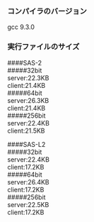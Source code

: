 ### コンパイラのバージョン
gcc 9.3.0
### 実行ファイルのサイズ
####SAS-2  
#####32bit  
server:22.3KB  
client:21.4KB  
#####64bit  
server:26.3KB  
client:21.4KB  
#####256bit  
server:22.4KB  
client:21.5KB  
  
####SAS-L2  
#####32bit  
server:22.4KB  
client:17.2KB  
#####64bit  
server:26.4KB  
client:17.2KB  
#####256bit  
server:22.5KB  
client:17.2KB  
